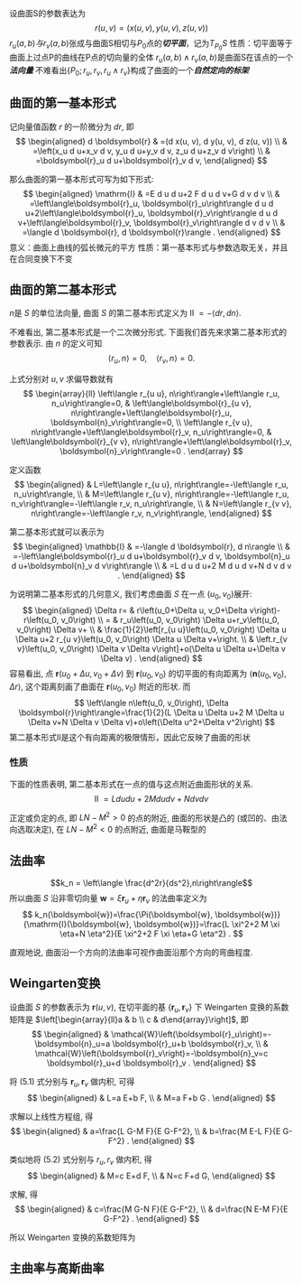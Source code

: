 设曲面S的参数表达为$$r(u,v)=(x(u,v),y(u,v),z(u,v))$$
$r_u(a,b)与r_v(a,b)$张成与曲面S相切与$P_0$点的***切平面***，记为$T_{P_0}S$
性质：切平面等于曲面上过点P的曲线在P点的切向量的全体
$r_u(a,b)\wedge r_v(a,b)$是曲面S在该点的一个***法向量***
不难看出$\{P_0;r_u,r_v,r_u\wedge r_v\}$构成了曲面的一个***自然定向的标架***
## 曲面的第一基本形式
记向量值函数 $r$ 的一阶微分为 $d r$, 即
$$
\begin{aligned}
d \boldsymbol{r} & =(d x(u, v), d y(u, v), d z(u, v)) \\
& =\left(x_u d u+x_v d v, y_u d u+y_v d v, z_u d u+z_v d v\right) \\
& =\boldsymbol{r}_u d u+\boldsymbol{r}_v d v,
\end{aligned}
$$

那么曲面的第一基本形式可写为如下形式:
$$
\begin{aligned}
\mathrm{I} & =E d u d u+2 F d u d v+G d v d v \\
& =\left\langle\boldsymbol{r}_u, \boldsymbol{r}_u\right\rangle d u d u+2\left\langle\boldsymbol{r}_u, \boldsymbol{r}_v\right\rangle d u d v+\left\langle\boldsymbol{r}_v, \boldsymbol{r}_v\right\rangle d v d v \\
& =\langle d \boldsymbol{r}, d \boldsymbol{r}\rangle .
\end{aligned}
$$
意义：曲面上曲线的弧长微元的平方
性质：第一基本形式与参数选取无关，并且在合同变换下不变

## 曲面的第二基本形式
$n$是 $S$ 的单位法向量, 曲面 $S$ 的第二基本形式定义为
II $=-\langle d r, d n\rangle$.

不难看出, 第二基本形式是一个二次微分形式. 下面我们首先来求第二基本形式的参数表示.
由 $n$ 的定义可知
$$
\left\langle r_u, n\right\rangle=0, \quad\left\langle r_v, n\right\rangle=0 .
$$

上式分别对 $u, v$ 求偏导数就有
$$
\begin{array}{ll}
\left\langle r_{u u}, n\right\rangle+\left\langle r_u, n_u\right\rangle=0, & \left\langle\boldsymbol{r}_{u v}, n\right\rangle+\left\langle\boldsymbol{r}_u, \boldsymbol{n}_v\right\rangle=0, \\
\left\langle r_{v u}, n\right\rangle+\left\langle\boldsymbol{r}_v, n_u\right\rangle=0, & \left\langle\boldsymbol{r}_{v v}, n\right\rangle+\left\langle\boldsymbol{r}_v, \boldsymbol{n}_v\right\rangle=0 .
\end{array}
$$

定义函数
$$
\begin{aligned}
& L=\left\langle r_{u u}, n\right\rangle=-\left\langle r_u, n_u\right\rangle, \\
& M=\left\langle r_{u v}, n\right\rangle=-\left\langle r_u, n_v\right\rangle=-\left\langle r_v, n_u\right\rangle, \\
& N=\left\langle r_{v v}, n\right\rangle=-\left\langle r_v, n_v\right\rangle,
\end{aligned}
$$

第二基本形式就可以表示为
$$
\begin{aligned}
\mathbb{I} & =-\langle d \boldsymbol{r}, d n\rangle \\
& =-\left\langle\boldsymbol{r}_u d u+\boldsymbol{r}_v d v, \boldsymbol{n}_u d u+\boldsymbol{n}_v d v\right\rangle \\
& =L d u d u+2 M d u d v+N d v d v .
\end{aligned}
$$

为说明第二基本形式的几何意义, 我们考虑曲面 $S$ 在一点 $\left(u_0, v_0\right)$展开:
$$
\begin{aligned}
\Delta r= & r\left(u_0+\Delta u, v_0+\Delta v\right)-r\left(u_0, v_0\right) \\
= & r_u\left(u_0, v_0\right) \Delta u+r_v\left(u_0, v_0\right) \Delta v+ \\
& \frac{1}{2}\left[r_{u u}\left(u_0, v_0\right) \Delta u \Delta u+2 r_{u v}\left(u_0, v_0\right) \Delta u \Delta v+\right. \\
& \left.r_{v v}\left(u_0, v_0\right) \Delta v \Delta v\right]+o(\Delta u \Delta u+\Delta v \Delta v) .
\end{aligned}
$$
容易看出, 点 $\boldsymbol{r}\left(u_0+\Delta u, v_0+\Delta v\right)$ 到 $\boldsymbol{r}\left(u_0, v_0\right)$ 的切平面的有向距离为 $\left\langle\boldsymbol{n}\left(u_0, v_0\right)\right.$, $\Delta r\rangle$, 这个距离刻画了曲面在 $\boldsymbol{r}\left(u_0, v_0\right)$ 附近的形状. 而
$$
\left\langle n\left(u_0, v_0\right), \Delta \boldsymbol{r}\right\rangle=\frac{1}{2}(L \Delta u \Delta u+2 M \Delta u \Delta v+N \Delta v \Delta v)+o\left(\Delta u^2+\Delta v^2\right)
$$
第二基本形式II是这个有向距离的极限情形，因此它反映了曲面的形状

### 性质
下面的性质表明, 第二基本形式在一点的值与这点附近曲面形状的关系.
$$
\text { II }=L d u d u+2 M d u d v+N d v d v
$$

正定或负定的点, 即 $L N-M^2>0$ 的点的附近, 曲面的形状是凸的 (或凹的、由法向选取决定), 在 $L N-M^2<0$ 的点附近, 曲面是马鞍型的
## 法曲率
$$k_n = \left\langle \frac{d^2r}{ds^2},n\right\rangle$$
所以曲面 $S$ 沿非零切向量 $\boldsymbol{w}=\xi \boldsymbol{r}_u+\eta \boldsymbol{r}_v$ 的法曲率定义为
$$
k_n(\boldsymbol{w})=\frac{\Pi(\boldsymbol{w}, \boldsymbol{w})}{\mathrm{I}(\boldsymbol{w}, \boldsymbol{w})}=\frac{L \xi^2+2 M \xi \eta+N \eta^2}{E \xi^2+2 F \xi \eta+G \eta^2} .
$$

直观地说, 曲面沿一个方向的法曲率可视作曲面沿那个方向的弯曲程度. 

## Weingarten变换
设曲面 $S$ 的参数表示为 $\boldsymbol{r}(u, v)$, 在切平面的基 $\left\{\boldsymbol{r}_u, \boldsymbol{r}_v\right\}$ 下 Weingarten 变换的系数矩阵是 $\left[\begin{array}{ll}a & b \\ c & d\end{array}\right]$, 即
$$
\begin{aligned}
& \mathcal{W}\left(\boldsymbol{r}_u\right)=-\boldsymbol{n}_u=a \boldsymbol{r}_u+b \boldsymbol{r}_v, \\
& \mathcal{W}\left(\boldsymbol{r}_v\right)=-\boldsymbol{n}_v=c \boldsymbol{r}_u+d \boldsymbol{r}_v .
\end{aligned}
$$

将 (5.1) 式分别与 $\boldsymbol{r}_u, \boldsymbol{r}_v$ 做内积, 可得
$$
\begin{aligned}
& L=a E+b F, \\
& M=a F+b G .
\end{aligned}
$$

求解以上线性方程组, 得
$$
\begin{aligned}
& a=\frac{L G-M F}{E G-F^2}, \\
& b=\frac{M E-L F}{E G-F^2} .
\end{aligned}
$$

类似地将 (5.2) 式分别与 $r_u, r_v$ 做内积, 得
$$
\begin{aligned}
& M=c E+d F, \\
& N=c F+d G,
\end{aligned}
$$

求解, 得
$$
\begin{aligned}
& c=\frac{M G-N F}{E G-F^2}, \\
& d=\frac{N E-M F}{E G-F^2} .
\end{aligned}
$$

所以 Weingarten 变换的系数矩阵为


## 主曲率与高斯曲率

